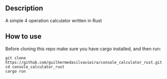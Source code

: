 ## Description
A simple 4 operation calculator written in Rust

## How to use
Before cloning this repo make sure you have cargo installed, and then run:
```
git clone https://github.com/guilhermedasilvavieira/console_calculator_rust.git
cd console_calculator_rust
cargo run
```
